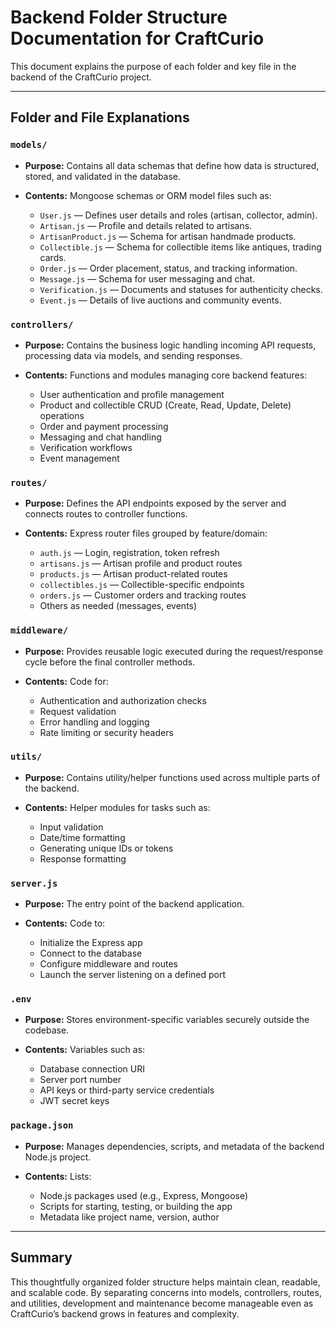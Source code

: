 # Backend Folder Structure Documentation for CraftCurio

This document explains the purpose of each folder and key file in the backend of the CraftCurio project.

---

## Folder and File Explanations

### `models/`

- **Purpose:** Contains all data schemas that define how data is structured, stored, and validated in the database.

- **Contents:** Mongoose schemas or ORM model files such as:
  - `User.js` — Defines user details and roles (artisan, collector, admin).
  - `Artisan.js` — Profile and details related to artisans.
  - `ArtisanProduct.js` — Schema for artisan handmade products.
  - `Collectible.js` — Schema for collectible items like antiques, trading cards.
  - `Order.js` — Order placement, status, and tracking information.
  - `Message.js` — Schema for user messaging and chat.
  - `Verification.js` — Documents and statuses for authenticity checks.
  - `Event.js` — Details of live auctions and community events.

### `controllers/`

- **Purpose:** Contains the business logic handling incoming API requests, processing data via models, and sending responses.

- **Contents:** Functions and modules managing core backend features:
  - User authentication and profile management
  - Product and collectible CRUD (Create, Read, Update, Delete) operations
  - Order and payment processing
  - Messaging and chat handling
  - Verification workflows
  - Event management

### `routes/`

- **Purpose:** Defines the API endpoints exposed by the server and connects routes to controller functions.

- **Contents:** Express router files grouped by feature/domain:
  - `auth.js` — Login, registration, token refresh
  - `artisans.js` — Artisan profile and product routes
  - `products.js` — Artisan product-related routes
  - `collectibles.js` — Collectible-specific endpoints
  - `orders.js` — Customer orders and tracking routes
  - Others as needed (messages, events)

### `middleware/`

- **Purpose:** Provides reusable logic executed during the request/response cycle before the final controller methods.

- **Contents:** Code for:
  - Authentication and authorization checks
  - Request validation
  - Error handling and logging
  - Rate limiting or security headers

### `utils/`

- **Purpose:** Contains utility/helper functions used across multiple parts of the backend.

- **Contents:** Helper modules for tasks such as:
  - Input validation
  - Date/time formatting
  - Generating unique IDs or tokens
  - Response formatting

### `server.js`

- **Purpose:** The entry point of the backend application.

- **Contents:** Code to:
  - Initialize the Express app
  - Connect to the database
  - Configure middleware and routes
  - Launch the server listening on a defined port

### `.env`

- **Purpose:** Stores environment-specific variables securely outside the codebase.

- **Contents:** Variables such as:
  - Database connection URI
  - Server port number
  - API keys or third-party service credentials
  - JWT secret keys

### `package.json`

- **Purpose:** Manages dependencies, scripts, and metadata of the backend Node.js project.

- **Contents:** Lists:
  - Node.js packages used (e.g., Express, Mongoose)
  - Scripts for starting, testing, or building the app
  - Metadata like project name, version, author

---

## Summary

This thoughtfully organized folder structure helps maintain clean, readable, and scalable code. By separating concerns into models, controllers, routes, and utilities, development and maintenance become manageable even as CraftCurio’s backend grows in features and complexity.

